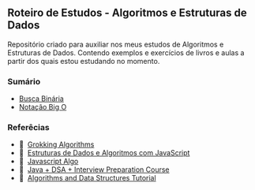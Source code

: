 ## Roteiro de Estudos - Algoritmos e Estruturas de Dados

Repositório criado para auxiliar nos meus estudos de Algoritmos e Estruturas de Dados. Contendo exemplos e exercícios de livros e aulas a partir dos quais estou estudando no momento.

### Sumário

* [Busca Binária](./algorithms/binary-search/README.md)
* [Notação Big O](./algorithms/big-o/README.md) 


### Referêcias 

- 📘&nbsp;&nbsp;[Grokking Algorithms](https://www.manning.com/books/grokking-algorithms)
- 📘&nbsp;&nbsp;[Estruturas de Dados e Algoritmos com JavaScript](https://www.amazon.com.br/Estruturas-Dados-Algoritmos-Com-Javascript/dp/8575226932/ref=asc_df_8575226932/?tag=googleshopp00-20&linkCode=df0&hvadid=379765802639&hvpos=&hvnetw=g&hvrand=8388628588392292653&hvpone=&hvptwo=&hvqmt=&hvdev=c&hvdvcmdl=&hvlocint=&hvlocphy=20103&hvtargid=pla-811121404201&psc=1)
- 📁&nbsp;&nbsp;[Javascript Algo](https://github.com/trekhleb/javascript-algorithms)
- 🎥&nbsp;&nbsp;[Java + DSA + Interview Preparation Course](https://www.youtube.com/playlist?list=PL9gnSGHSqcnr_DxHsP7AW9ftq0AtAyYqJ)
- 🎥&nbsp;&nbsp;[Algorithms and Data Structures Tutorial](https://www.youtube.com/watch?v=8hly31xKli0&ab_channel=freeCodeCamp.org)